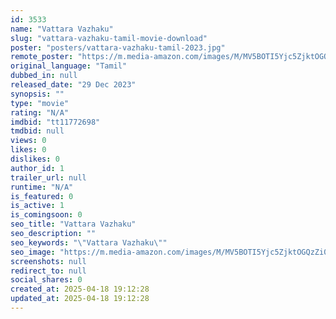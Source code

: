 ```yaml
---
id: 3533
name: "Vattara Vazhaku"
slug: "vattara-vazhaku-tamil-movie-download"
poster: "posters/vattara-vazhaku-tamil-2023.jpg"
remote_poster: "https://m.media-amazon.com/images/M/MV5BOTI5Yjc5ZjktOGQzZi00MDYyLWI0MTYtNTAzMTEzYWE1N2U2XkEyXkFqcGdeQXVyMTQ3Mzk2MDg4._V1_SX300.jpg"
original_language: "Tamil"
dubbed_in: null
released_date: "29 Dec 2023"
synopsis: ""
type: "movie"
rating: "N/A"
imdbid: "tt11772698"
tmdbid: null
views: 0
likes: 0
dislikes: 0
author_id: 1
trailer_url: null
runtime: "N/A"
is_featured: 0
is_active: 1
is_comingsoon: 0
seo_title: "Vattara Vazhaku"
seo_description: ""
seo_keywords: "\"Vattara Vazhaku\""
seo_image: "https://m.media-amazon.com/images/M/MV5BOTI5Yjc5ZjktOGQzZi00MDYyLWI0MTYtNTAzMTEzYWE1N2U2XkEyXkFqcGdeQXVyMTQ3Mzk2MDg4._V1_SX300.jpg"
screenshots: null
redirect_to: null
social_shares: 0
created_at: 2025-04-18 19:12:28
updated_at: 2025-04-18 19:12:28
---
```


